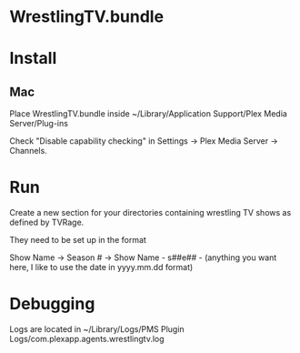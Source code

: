 WrestlingTV.bundle
===

# Install

## Mac

Place WrestlingTV.bundle inside ~/Library/Application Support/Plex Media Server/Plug-ins

Check "Disable capability checking" in Settings -> Plex Media Server -> Channels.

# Run

Create a new section for your directories containing wrestling TV shows as defined by TVRage.

They need to be set up in the format

Show Name
 -> Season #
  -> Show Name - s##e## - (anything you want here, I like to use the date in yyyy.mm.dd format)

# Debugging

Logs are located in ~/Library/Logs/PMS Plugin Logs/com.plexapp.agents.wrestlingtv.log
